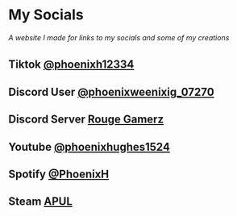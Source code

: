 # My Socials
###### A website I made for links to my socials and some of my creations

## Tiktok [@phoenixh12334](https://www.tiktok.com/@phoenixh12334) 

## Discord User [@phoenixweenixig_07270](https://discord.com/users/1142100409570308176)

## Discord Server [Rouge Gamerz](https://discord.gg/tCN2nbSCtK)

## Youtube [@phoenixhughes1524](https://www.youtube.com/@phoenixhughes1524)

## Spotify [@PhoenixH](https://open.spotify.com/user/31y3ig6kv5keee6e4h275mbtirwe?si=345934bb82d44ae6)

## Steam [APUL](https://steamcommunity.com/id/AussiePhoenixUrbanLegend/)



